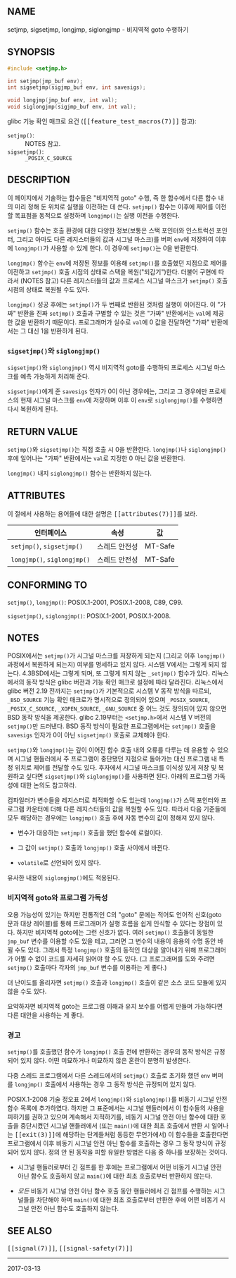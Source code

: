 ## NAME

setjmp, sigsetjmp, longjmp, siglongjmp - 비지역적 goto 수행하기

## SYNOPSIS

```c
#include <setjmp.h>

int setjmp(jmp_buf env);
int sigsetjmp(sigjmp_buf env, int savesigs);

void longjmp(jmp_buf env, int val);
void siglongjmp(sigjmp_buf env, int val);
```

glibc 기능 확인 매크로 요건 (<tt>[[feature_test_macros(7)]]</tt> 참고):

<dl>
<dt><code>setjmp()</code>:</dt>
<dd>NOTES 참고.</dd>
<dt><code>sigsetjmp()</code>:</dt>
<dd><code>_POSIX_C_SOURCE</code></dd>
</dl>

## DESCRIPTION

이 페이지에서 기술하는 함수들은 "비지역적 goto" 수행, 즉 한 함수에서 다른 함수 내의 미리 정해 둔 위치로 실행을 이전하는 데 쓴다. `setjmp()` 함수는 이후에 제어를 이전할 목표점을 동적으로 설정하며 `longjmp()`는 실행 이전을 수행한다.

`setjmp()` 함수는 호출 환경에 대한 다양한 정보(보통은 스택 포인터와 인스트럭션 포인터, 그리고 아마도 다른 레지스터들의 값과 시그널 마스크)를 버퍼 `env`에 저장하여 이후에 `longjmp()`가 사용할 수 있게 한다. 이 경우에 `setjmp()`는 0을 반환한다.

`longjmp()` 함수는 `env`에 저장된 정보를 이용해 `setjmp()`를 호출했던 지점으로 제어를 이전하고 `setjmp()` 호출 시점의 상태로 스택을 복원("되감기")한다. 더불어 구현에 따라서 (NOTES 참고) 다른 레지스터들의 값과 프로세스 시그널 마스크가 `setjmp()` 호출 시점의 상태로 복원될 수도 있다.

`longjmp()` 성공 후에는 `setjmp()`가 두 번째로 반환된 것처럼 실행이 이어진다. 이 "가짜" 반환을 진짜 `setjmp()` 호출과 구별할 수 있는 것은 "가짜" 반환에서는 `val`에 제공한 값을 반환하기 때문이다. 프로그래머가 실수로 `val`에 0 값을 전달하면 "가짜" 반환에서는 그 대신 1을 반환하게 된다.

### `sigsetjmp()`와 `siglongjmp()`

`sigsetjmp()`와 `siglongjmp()` 역시 비지역적 goto를 수행하되 프로세스 시그널 마스크를 예측 가능하게 처리해 준다.

`sigsetjmp()`에게 준 `savesigs` 인자가 0이 아닌 경우에는, 그리고 그 경우에만 프로세스의 현재 시그널 마스크를 `env`에 저장하며 이후 이 `env`로 `siglongjmp()`를 수행하면 다시 복원하게 된다.

## RETURN VALUE

`setjmp()`와 `sigsetjmp()`는 직접 호출 시 0을 반환한다. `longjmp()`나 `siglongjmp()` 후에 일어나는 "가짜" 반환에서는 `val`로 지정한 0 아닌 값을 반환한다.

`longjmp()` 내지 `siglongjmp()` 함수는 반환하지 않는다.

## ATTRIBUTES

이 절에서 사용하는 용어들에 대한 설명은 <tt>[[attributes(7)]]</tt>를 보라.

| 인터페이스 | 속성 | 값 |
| --- | --- | --- |
| `setjmp()`, `sigsetjmp()` | 스레드 안전성 | MT-Safe |
| `longjmp()`, `siglongjmp()` | 스레드 안전성 | MT-Safe |

## CONFORMING TO

`setjmp()`, `longjmp()`: POSIX.1-2001, POSIX.1-2008, C89, C99.

`sigsetjmp()`, `siglongjmp()`: POSIX.1-2001, POSIX.1-2008.

## NOTES

POSIX에서는 `setjmp()`가 시그널 마스크를 저장하게 되는지 (그리고 이후 `longjmp()` 과정에서 복원하게 되는지) 여부를 명세하고 있지 않다. 시스템 V에서는 그렇게 되지 않는다. 4.3BSD에서는 그렇게 되며, 또 그렇게 되지 않는 `_setjmp()` 함수가 있다. 리눅스에서의 동작 방식은 glibc 버전과 기능 확인 매크로 설정에 따라 달라진다. 리눅스에서 glibc 버전 2.19 전까지는 `setjmp()`가 기본적으로 시스템 V 동작 방식을 따르되, `_BSD_SOURCE` 기능 확인 매크로가 명시적으로 정의되어 있으며 `_POSIX_SOURCE`, `_POSIX_C_SOURCE`, `_XOPEN_SOURCE`, `_GNU_SOURCE` 중 어느 것도 정의되어 있지 않으면 BSD 동작 방식을 제공한다. glibc 2.19부터는 `<setjmp.h>`에서 시스템 V 버전의 `setjmp()`만 드러낸다. BSD 동작 방식이 필요한 프로그램에서는 `setjmp()` 호출을 `savesigs` 인자가 0이 아닌 `sigsetjmp()` 호출로 교체해야 한다.

`setjmp()`와 `longjmp()`는 깊이 이어진 함수 호출 내의 오류를 다루는 데 유용할 수 있으며 시그널 핸들러에서 주 프로그램이 중단됐던 지점으로 돌아가는 대신 프로그램 내 특정 위치로 제어를 전달할 수도 있다. 후자에서 시그널 마스크를 이식성 있게 저장 및 복원하고 싶다면 `sigsetjmp()`와 `siglongjmp()`를 사용하면 된다. 아래의 프로그램 가독성에 대한 논의도 참고하라.

컴파일러가 변수들을 레지스터로 최적화할 수도 있는데 `longjmp()`가 스택 포인터와 프로그램 카운터에 더해 다른 레지스터들의 값을 복원할 수도 있다. 따라서 다음 기준들에 모두 해당하는 경우에는 `longjmp()` 호출 후에 자동 변수의 값이 정해져 있지 않다.

* 변수가 대응하는 `setjmp()` 호출을 했던 함수에 로컬이다.

* 그 값이 `setjmp()` 호출과 `longjmp()` 호출 사이에서 바뀐다.

* `volatile`로 선언되어 있지 않다.

유사한 내용이 `siglongjmp()`에도 적용된다.

### 비지역적 goto와 프로그램 가독성

오용 가능성이 있기는 하지만 전통적인 C의 "goto" 문에는 적어도 언어적 신호(goto 문과 대상 레이블)를 통해 프로그래머가 실행 흐름을 쉽게 인식할 수 있다는 장점이 있다. 하지만 비지역적 goto에는 그런 신호가 없다. 여러 `setjmp()` 호출들이 동일한 `jmp_buf` 변수를 이용할 수도 있을 테고, 그러면 그 변수의 내용이 응용의 수명 동안 바뀔 수도 있다. 그래서 특정 `longjmp()` 호출의 동적인 대상을 알아내기 위해 프로그래머가 어쩔 수 없이 코드를 자세히 읽어야 할 수도 있다. (그 프로그래머를 도와 주려면 `setjmp()` 호출마다 각자의 `jmp_buf` 변수를 이용하는 게 좋다.)

더 난이도를 올리자면 `setjmp()` 호출과 `longjmp()` 호출이 같은 소스 코드 모듈에 있지 않을 수도 있다.

요약하자면 비지역적 goto는 프로그램 이해과 유지 보수를 어렵게 만들며 가능하다면 다른 대안을 사용하는 게 좋다.

### 경고

`setjmp()`를 호출했던 함수가 `longjmp()` 호출 전에 반환하는 경우의 동작 방식은 규정되어 있지 않다. 어떤 미묘하거나 미묘하지 않은 혼란이 분명히 발생한다.

다중 스레드 프로그램에서 다른 스레드에서의 `setjmp()` 호출로 초기화 했던 `env` 버퍼를 `longjmp()` 호출에서 사용하는 경우 그 동작 방식은 규정되어 있지 않다.

POSIX.1-2008 기술 정오표 2에서 `longjmp()`와 `siglongjmp()`를 비동기 시그널 안전 함수 목록에 추가하였다. 하지만 그 표준에서는 시그널 핸들러에서 이 함수들의 사용을 피하기를 권하고 있으며 계속해서 지적하기를, 비동기 시그널 안전 아닌 함수에 대한 호출을 중단시켰던 시그널 핸들러에서 (또는 `main()`에 대한 최초 호출에서 반환 시 일어나는 <tt>[[exit(3)]]</tt>에 해당하는 단계들처럼 동등한 무언가에서) 이 함수들을 호출한다면 프로그램에서 이후 비동기 시그널 안전 아닌 함수를 호출하는 경우 그 동작 방식이 규정되어 있지 않다. 정의 안 된 동작을 피할 유일한 방법은 다음 중 하나를 보장하는 것이다.

* 시그널 핸들러로부터 긴 점프를 한 후에는 프로그램에서 어떤 비동기 시그널 안전 아닌 함수도 호출하지 않고 `main()`에 대한 최초 호출로부터 반환하지 않는다.

* *모든* 비동기 시그널 안전 아닌 함수 호출 동안 핸들러에서 긴 점프를 수행하는 시그널들을 차단해야 하며 `main()`에 대한 최초 호출로부터 반환한 후에 어떤 비동기 시그널 안전 아닌 함수도 호출하지 않는다.

## SEE ALSO

<tt>[[signal(7)]]</tt>, <tt>[[signal-safety(7)]]</tt>

----

2017-03-13
